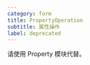 ```yaml
---
category: form
title: PropertyOperation
subtitle: 属性操作
label: deprecated
---
```


<alert type="warning">请使用 Property 模块代替。</alert>
